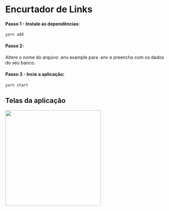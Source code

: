 # Encurtador de Links

#### Passo 1 - Instale as dependências:
```
yarn add
```

#### Passo 2:
Altere o nome do arquivo .env.example para .env e preencha com os dados do seu banco.

#### Passo 3 - Incie a aplicação:
```
yarn start
```

## Telas da aplicação
<img src="https://uploaddeimagens.com.br/images/004/420/310/full/tela-home.png" width="300">
